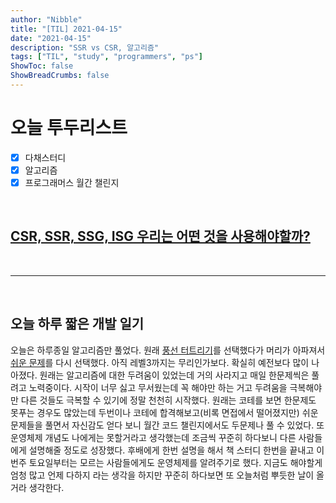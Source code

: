 ```yaml
---
author: "Nibble"
title: "[TIL] 2021-04-15"
date: "2021-04-15"
description: "SSR vs CSR, 알고리즘"
tags: ["TIL", "study", "programmers", "ps"]
ShowToc: false
ShowBreadCrumbs: false
---
```


# 오늘 투두리스트
- [x] 다채스터디
- [x] 알고리즘
- [x] 프로그래머스 월간 챌린지

<br />


## [CSR, SSR, SSG, ISG 우리는 어떤 것을 사용해야할까?](https://nibble2.github.io/posts/2021-04-15-study/)


<br />

---

<br />

## 오늘 하루 짧은 개발 일기
오늘은 하루종일 알고리즘만 풀었다. 원래 [풍선 터트리기](https://programmers.co.kr/learn/courses/30/lessons/68646)를 선택했다가 머리가 아파져서 [쉬운 문제](https://programmers.co.kr/learn/courses/30/lessons/68935)를 다시 선택했다. 아직 레벨3까지는 무리인가보다. 확실히 예전보다 많이 나아졌다. 원래는 알고리즘에 대한 두려움이 있었는데 거의 사라지고 매일 한문제씩은 풀려고 노력중이다. 시작이 너무 싫고 무서웠는데 꼭 해야만 하는 거고 두려움을 극복해야만 다른 것들도 극복할 수 있기에 정말 천천히 시작했다. 원래는 코테를 보면 한문제도 못푸는 경우도 많았는데 두번이나 코테에 합격해보고(비록 면접에서 떨어졌지만) 쉬운 문제들을 풀면서 자신감도 얻다 보니 월간 코드 챌린지에서도 두문제나 풀 수 있었다. 또 운영체제 개념도 나에게는 못할거라고 생각했는데 조금씩 꾸준히 하다보니 다른 사람들에게 설명해줄 정도로 성장했다. 후배에게 한번 설명을 해서 책 스터디 한번을 끝내고 이번주 토요일부터는 모르는 사람들에게도 운영체제를 알려주기로 했다. 지금도 해야할게 엄청 많고 언제 다하지 라는 생각을 하지만 꾸준히 하다보면 또 오늘처럼 뿌듯한 날이 올거라 생각한다.